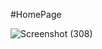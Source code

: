 #HomePage

![Screenshot (308)](https://github.com/Ujjawal0203/platform-commons/assets/104529601/356407e6-208e-4c29-97f1-14eff781bbdc)
